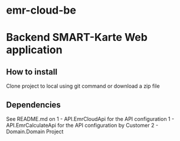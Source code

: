 # emr-cloud-be
# Backend SMART-Karte Web application

## How to install
Clone project to local using git command or download a zip file

## Dependencies
See README.md on 
1 - API.EmrCloudApi for the API configuration
1 - API.EmrCalculateApi for the API configuration by Customer
2 - Domain.Domain Project 
